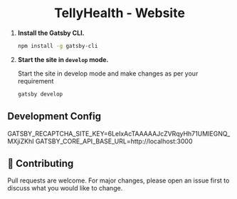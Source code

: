 <h1 align="center">
  TellyHealth - Website
</h1>

1. **Install the Gatsby CLI.**

   ```bash
   npm install -g gatsby-cli
   ```

2. **Start the site in `develop` mode.**

   Start the site in develop mode and make changes as per your requirement

   ```bash
   gatsby develop
   ```

## Development Config

GATSBY_RECAPTCHA_SITE_KEY=6LeIxAcTAAAAAJcZVRqyHh71UMIEGNQ_MXjiZKhI
GATSBY_CORE_API_BASE_URL=http://localhost:3000

## 🤝 Contributing

Pull requests are welcome. For major changes, please open an issue first to discuss what you would like to change.
